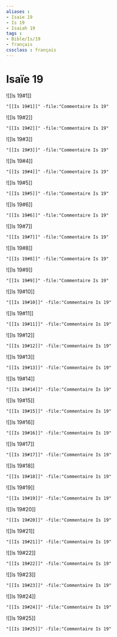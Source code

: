 ```yaml
---
aliases : 
- Isaïe 19
- Is 19
- Isaiah 19
tags : 
- Bible/Is/19
- français
cssclass : français
---
```


# Isaïe 19

![[Is 19#1]]

```query
"[[Is 19#1]]" -file:"Commentaire Is 19"
```

![[Is 19#2]]

```query
"[[Is 19#2]]" -file:"Commentaire Is 19"
```

![[Is 19#3]]

```query
"[[Is 19#3]]" -file:"Commentaire Is 19"
```

![[Is 19#4]]

```query
"[[Is 19#4]]" -file:"Commentaire Is 19"
```

![[Is 19#5]]

```query
"[[Is 19#5]]" -file:"Commentaire Is 19"
```

![[Is 19#6]]

```query
"[[Is 19#6]]" -file:"Commentaire Is 19"
```

![[Is 19#7]]

```query
"[[Is 19#7]]" -file:"Commentaire Is 19"
```

![[Is 19#8]]

```query
"[[Is 19#8]]" -file:"Commentaire Is 19"
```

![[Is 19#9]]

```query
"[[Is 19#9]]" -file:"Commentaire Is 19"
```

![[Is 19#10]]

```query
"[[Is 19#10]]" -file:"Commentaire Is 19"
```

![[Is 19#11]]

```query
"[[Is 19#11]]" -file:"Commentaire Is 19"
```

![[Is 19#12]]

```query
"[[Is 19#12]]" -file:"Commentaire Is 19"
```

![[Is 19#13]]

```query
"[[Is 19#13]]" -file:"Commentaire Is 19"
```

![[Is 19#14]]

```query
"[[Is 19#14]]" -file:"Commentaire Is 19"
```

![[Is 19#15]]

```query
"[[Is 19#15]]" -file:"Commentaire Is 19"
```

![[Is 19#16]]

```query
"[[Is 19#16]]" -file:"Commentaire Is 19"
```

![[Is 19#17]]

```query
"[[Is 19#17]]" -file:"Commentaire Is 19"
```

![[Is 19#18]]

```query
"[[Is 19#18]]" -file:"Commentaire Is 19"
```

![[Is 19#19]]

```query
"[[Is 19#19]]" -file:"Commentaire Is 19"
```

![[Is 19#20]]

```query
"[[Is 19#20]]" -file:"Commentaire Is 19"
```

![[Is 19#21]]

```query
"[[Is 19#21]]" -file:"Commentaire Is 19"
```

![[Is 19#22]]

```query
"[[Is 19#22]]" -file:"Commentaire Is 19"
```

![[Is 19#23]]

```query
"[[Is 19#23]]" -file:"Commentaire Is 19"
```

![[Is 19#24]]

```query
"[[Is 19#24]]" -file:"Commentaire Is 19"
```

![[Is 19#25]]

```query
"[[Is 19#25]]" -file:"Commentaire Is 19"
```

